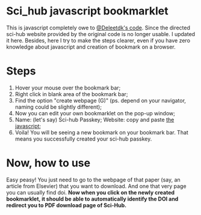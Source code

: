 # Sci_hub javascript bookmarklet
This is javascript completely owe to [@Deleetdk's code](https://github.com/Deleetdk/scihub_doi_bookmarklet/blob/master/code.js). Since the directed sci-hub website provided by the original code is no longer usable. I updated it here. Besides, here I try to make the steps clearer, even if you have zero knowledge about javascript and creation of bookmark on a browser.

# Steps
1. Hover your mouse over the bookmark bar;
2. Right click in blank area of the bookmark bar;
3. Find the option "create webpage (G)" (ps. depend on your navigator, naming could be slightly different);
4. Now you can edit your own bookmarklet on the pop-up window;
5. Name: (let's say) Sci-hub Passkey; Website: copy and paste [the javascript](https://github.com/ygjose/Sci_hub-javascript-bookmarklet/blob/master/Sci-hub%20Passkey.js);
6. Voila! You will be seeing a new bookmark on your bookmark bar. That means you successfully created your sci-hub passkey.

# Now, how to use
Easy peasy! You just need to go to the webpage of that paper (say, an article from Elsevier) that you want to download. And one that very page you can usually find doi. **Now when you click on the newly created bookmarklet, it should be able to automatically identify the DOI and redirect you to PDF download page of Sci-Hub.**
